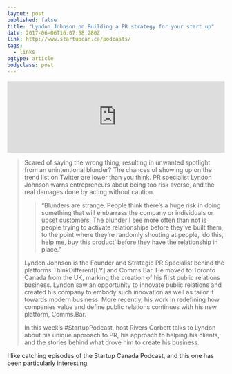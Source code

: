 ```yaml
---
layout: post 
published: false 
title: "Lyndon Johnson on Building a PR strategy for your start up" 
date: 2017-06-06T16:07:58.280Z 
link: http://www.startupcan.ca/podcasts/ 
tags:
  - links
ogtype: article 
bodyclass: post 
---
```


<iframe width="100%" height="166" scrolling="no" frameborder="no" src="https://w.soundcloud.com/player/?url=https%3A//api.soundcloud.com/tracks/326377334&amp;color=e21836"></iframe>

> Scared of saying the wrong thing, resulting in unwanted spotlight from an unintentional blunder? The chances of showing up on the trend list on Twitter are lower than you think. PR specialist Lyndon Johnson warns entrepreneurs about being too risk averse, and the real damages done by acting without caution.  
> 
> > “Blunders are strange. People think there’s a huge risk in doing something that will embarrass the company or individuals or upset customers. The blunder I see more often than not is people trying to activate relationships before they’ve built them, to the point where they’re randomly shouting at people, ‘do this, help me, buy this product’ before they have the relationship in place.”  
> 
> Lyndon Johnson is the Founder and Strategic PR Specialist behind the platforms ThinkDifferent[LY] and Comms.Bar. He moved to Toronto Canada from the UK, marking the creation of his first public relations business. Lyndon saw an opportunity to innovate public relations and created his company to embody such innovation as well as tailor it towards modern business. More recently, his work in redefining how companies value and define public relations continues with his new platform, Comms.Bar. 
> 
>  In this week’s #StartupPodcast, host Rivers Corbett talks to Lyndon about his unique approach to PR, his approach to helping his clients, and the stories behind what drove him to create his business.

I like catching episodes of the Startup Canada Podcast, and this one has been particularly interesting.